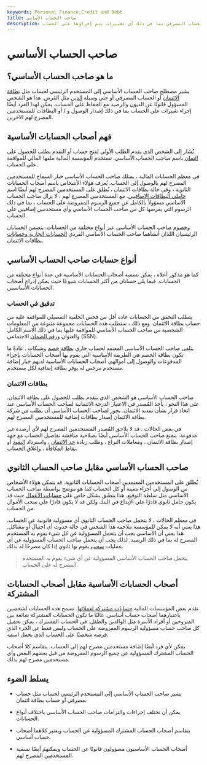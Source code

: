 ```yaml
---
keywords: Personal Finance,Credit and Debt
title: صاحب الحساب الأساسي
description: صاحب الحساب الأساسي مسؤول قانونيًا عن الائتمان أو الحساب المصرفي بما في ذلك أي تغييرات يتم إجراؤها على الحساب.
---
```


# صاحب الحساب الأساسي
## ما هو صاحب الحساب الأساسي؟

يشير مصطلح صاحب الحساب الأساسي إلى المستخدم الرئيسي لحساب مثل [بطاقة الائتمان](/creditcard) أو الحساب المصرفي أو حتى وسيلة [الدين](/debt) مثل القرض. هذا هو الشخص المسؤول قانونًا عن الديون والرصيد مع الحفاظ على الحساب. يمكن لهذا الفرد أيضًا إجراء تغييرات على الحساب بما في ذلك إصدار الوصول و / أو البطاقات للمستخدمين المصرح لهم الآخرين.

## فهم أصحاب الحسابات الأساسية

يُشار إلى الشخص الذي يقدم الطلب الأولي لفتح حساب أو التقدم بطلب للحصول على [ائتمان](/account) باسم صاحب الحساب الأساسي. تستخدم المؤسسة المالية ملفها المالي للموافقة على الحساب.

في معظم الحسابات المالية ، يمتلك صاحب الحساب الأساسي خيار السماح للمستخدمين المصرح لهم بالوصول إلى الحساب. يُعرف هؤلاء الأشخاص باسم أصحاب الحسابات الثانوية ، وفي حالة بطاقات الائتمان ، يُطلق على المستخدمين المصرح لهم أيضًا اسم [حاملي البطاقات الإضافيين](/additional-cardholder). مع المستخدمين المصرح لهم ، لا يزال صاحب الحساب الأساسي مسؤولاً بالكامل عن جميع الرسوم المفروضة على الحساب ، بما في ذلك الرسوم التي يفرضها كل من صاحب الحساب الأساسي وأي مستخدمين إضافيين على الحساب.

[وخصوم](/liability) صاحب الحساب الأساسي عبر أنواع مختلفة من الحسابات. يتضمن الحسابان الرئيسيان اللذان أنشأهما صاحب الحساب الأساسي الفردي [الحسابات الجارية وحسابات](/checkingaccount) بطاقات الائتمان.

## أنواع حسابات صاحب الحساب الأساسي

كما هو مذكور أعلاه ، يمكن تسمية أصحاب الحسابات الأساسية في عدة أنواع مختلفة من الحسابات. فيما يلي حسابان من أكثر الحسابات شيوعًا حيث يمكن إدراج أصحاب الحسابات الأساسيين.

### تدقيق في الحساب

يتطلب التحقق من الحسابات عادة أقل من فحص الخلفية التفصيلي للموافقة عليه من حساب بطاقة الائتمان. ومع ذلك ، ستطلب هذه الحسابات مجموعة متنوعة من المعلومات الشخصية من صاحب الحساب الأساسي للموافقة عليها بما في ذلك الاسم الكامل والعنوان [ورقم الضمان](/ssn) الاجتماعي (SSN).

يتلقى صاحب الحساب الأساسي المعتمد لحساب جاري [بطاقة](/check) [خصم](/debitcard) وشيكات . عادةً ما تكون بطاقة الخصم هي الطريقة الأساسية التي يقوم بها أصحاب الحسابات بإجراء المدفوعات والوصول إلى أموالهم. أصحاب الحسابات الأساسية لديهم خيار إضافة مستخدم مرخص له يوفر بطاقة إضافية لكل مستخدم.

### بطاقات الائتمان

صاحب الحساب الأساسي هو الشخص الذي يتقدم بطلب للحصول على بطاقة الائتمان. على هذا النحو ، يأخذ المُصدر في الاعتبار الدرجة الائتمانية لصاحب الحساب الأساسي عند اتخاذ قرار بشأن تمديد الائتمان. يجوز لصاحب الحساب الأساسي أن يطلب من شركة بطاقة الائتمان إصدار بطاقات إضافية للمستخدمين المصرح لهم.

في بعض الحالات ، قد لا يلاحق المُصدر المستخدمين المصرح لهم لأي أرصدة غير مدفوعة. يتمتع صاحب الحساب الأساسي أيضًا بصلاحية مناقشة تفاصيل الحساب مع جهة إصدار بطاقة الائتمان ، ومعاملات النزاع ، وطلب زيادة [حد الائتمان](/credit_limit) ، واسترداد [النقود](/cash-back) أو نقاط المكافأة ، وإغلاق الحساب.

## صاحب الحساب الأساسي مقابل صاحب الحساب الثانوي

يُطلق على المستخدمين المعتمدين أصحاب الحسابات الثانوية. قد يتمكن هؤلاء الأشخاص من الوصول إلى أجزاء معينة أو كل الحساب كما هو موضح بواسطة صاحب الحساب الأساسي مثل سلطة التوقيع. هذا ينطبق بشكل خاص على [حسابات الأعمال](/commercial-account) حيث قد يكون حامل ثانوي قادرًا على الإيداع في البنك ولكن قد لا يكون قادرًا على سحب الأموال من الحساب.

في معظم الحالات ، لا يتحمل صاحب الحساب الثانوي أي مسؤولية قانونية عن الحساب. هذا يعني أنه لا يمكن للمؤسسة ملاحقة هذا الشخص في حالة حدوث أي احتيال أو مشاكل. هذا يعني أن الأساسي يجب أن يتحمل المسؤولية عن كل شيء يقوم به المستخدم المصرح له بما في ذلك الرصيد. لذلك يجب أن يتحمل صاحب الحساب المسؤولية عن أي عمليات [سحب](/withdrawal) يقوم بها ثانوي إذا كان مصرحًا له بذلك.

> يتحمل صاحب الحساب الأساسي المسؤولية عن أي شيء يقوم به المستخدم المصرح له على الحساب.

>

## أصحاب الحسابات الأساسية مقابل أصحاب الحسابات المشتركة

تقدم بعض المؤسسات المالية [حسابات مشتركة لعملائها](/jointaccount). تسمح هذه الحسابات لشخصين باعتبارهما أصحاب حساب أساسي. غالبًا ما تكون الحسابات المشتركة شائعة بين المتزوجين أو أفراد الأسرة مثل الوالدين والطفل. في الحساب المشترك ، يمكن تحميل كل صاحب حساب مسؤولية الرسوم المفروضة على الحساب وليس فقط عن الجزء الذي فرضه شخصيًا على الحساب الذي يحمل اسمه.

يمكن لأي فرد أيضًا إضافة مستخدمين مصرح لهم إلى الحساب. يتقاسم كلا أصحاب الحساب المشترك المسؤولية عن جميع الرسوم المفروضة من قبل بعضهم البعض وأي مستخدمين مصرح لهم بذلك.

## يسلط الضوء

- يشير صاحب الحساب الأساسي إلى المستخدم الرئيسي لحساب مثل حساب مصرفي أو حساب بطاقة ائتمان.

- يمكن أن تختلف إجراءات والتزامات صاحب الحساب الأساسي باختلاف أنواع الحسابات.

- يتقاسم أصحاب الحساب المشترك المسؤولية عن الحساب ويعتبر كلاهما أصحاب حساب أساسي.

- أصحاب الحساب الأساسيون مسؤولون قانونًا عن الحساب ويمكنهم أيضًا تسمية المستخدمين المصرح لهم.

